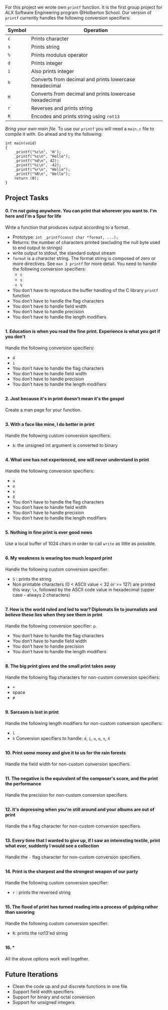 For this project we wrote own `printf` function. It is the first group project for ALX Software Engineering program @Holberton School. Our version of `printf` currently handles the following conversion specifiers:

| Symbol | Operation |
|--|--|
| `c` | Prints character |
| `s` | Prints string |
| `%` | Prints modulus operator |
| `d` | Prints integer |
| `i` | Also prints integer |
| `h` | Converts from decimal and prints lowercase hexadecimal |
| `H` | Converts from decimal and prints lowercase hexadecimal |
| `r` | Reverses and prints string |
| `R` | Encodes and prints string using `rot13` |


*Bring your own main file.* To use our `printf` you will need a `main.c` file to compile it with. Go ahead and try the following:
```
int main(void)
{
	_printf("%c\n", 'H');
	_printf("%s\n", "Hello");
	_printf("%d\n", 42);
	_printf("%i\n", -42);
	_printf("%r\n", "Hello");
	_printf("%R\n", "Hello");
	return (0);
}
```
 

## Project Tasks
#### 0. I'm not going anywhere. You can print that wherever you want to. I'm here and I'm a Spur for life
Write a function that produces output according to a format.
-   Prototype:  `int _printf(const char *format, ...);`
-   Returns: the number of characters printed (excluding the null byte used to end output to strings)
-   write output to stdout, the standard output stream
-   `format`  is a character string. The format string is composed of zero or more directives. See  `man 3 printf`  for more detail. You need to handle the following conversion specifiers:
    -   `c`
    -   `s`
    -   `%`
-   You don’t have to reproduce the buffer handling of the C library  `printf`  function
-   You don’t have to handle the flag characters
-   You don’t have to handle field width
-   You don’t have to handle precision
-   You don’t have to handle the length modifiers
##
#### 1. Education is when you read the fine print. Experience is what you get if you don't
Handle the following conversion specifiers:
-   `d`
-   `i`
-   You don’t have to handle the flag characters
-   You don’t have to handle field width
-   You don’t have to handle precision
-   You don’t have to handle the length modifiers
##
#### 2. Just because it's in print doesn't mean it's the gospel
Create a man page for your function.
##
#### 3. With a face like mine, I do better in print
Handle the following custom conversion specifiers:
-   `b`: the unsigned int argument is converted to binary
##
#### 4. What one has not experienced, one will never understand in print
Handle the following conversion specifiers:
-   `u`
-   `o`
-   `x`
-   `X`
-   You don’t have to handle the flag characters
-   You don’t have to handle field width
-   You don’t have to handle precision
-   You don’t have to handle the length modifiers
##
#### 5. Nothing in fine print is ever good news
Use a local buffer of 1024 chars in order to call `write` as little as possible.
##
#### 6. My weakness is wearing too much leopard print
Handle the following custom conversion specifier:
-   `S`  : prints the string.
-   Non printable characters (0 < ASCII value < 32 or >= 127) are printed this way:  `\x`, followed by the ASCII code value in hexadecimal (upper case - always 2 characters)
##
#### 7. How is the world ruled and led to war? Diplomats lie to journalists and believe these lies when they see them in print
Handle the following conversion specifier:  `p`.
-   You don’t have to handle the flag characters
-   You don’t have to handle field width
-   You don’t have to handle precision
-   You don’t have to handle the length modifiers
##
#### 8. The big print gives and the small print takes away
Handle the following flag characters for non-custom conversion specifiers:
-   `+`
-   space
-   `#`
##
#### 9. Sarcasm is lost in print
Handle the following length modifiers for non-custom conversion specifiers:
-   `l`
-   `h`
Conversion specifiers to handle:  `d`,  `i`,  `u`,  `o`,  `x`,  `X`
##
#### 10. Print some money and give it to us for the rain forests
Handle the field width for non-custom conversion specifiers.
##
#### 11. The negative is the equivalent of the composer's score, and the print the performance
Handle the precision for non-custom conversion specifiers.
##
#### 12. It's depressing when you're still around and your albums are out of print
Handle the `0` flag character for non-custom conversion specifiers.
##
#### 13. Every time that I wanted to give up, if I saw an interesting textile, print what ever, suddenly I would see a collection
Handle the `-` flag character for non-custom conversion specifiers.
##
#### 14. Print is the sharpest and the strongest weapon of our party
Handle the following custom conversion specifier:
-   `r`  : prints the reversed string
##
#### 15. The flood of print has turned reading into a process of gulping rather than savoring
Handle the following custom conversion specifier:
-   `R`: prints the rot13'ed string

##
#### 16. *
All the above options work well together.

## Future Iterations
- Clean the code up and put discrete functions in one file.
- Support field width specifiers
- Support for binary and octal conversion
- Support for unsigned integers
